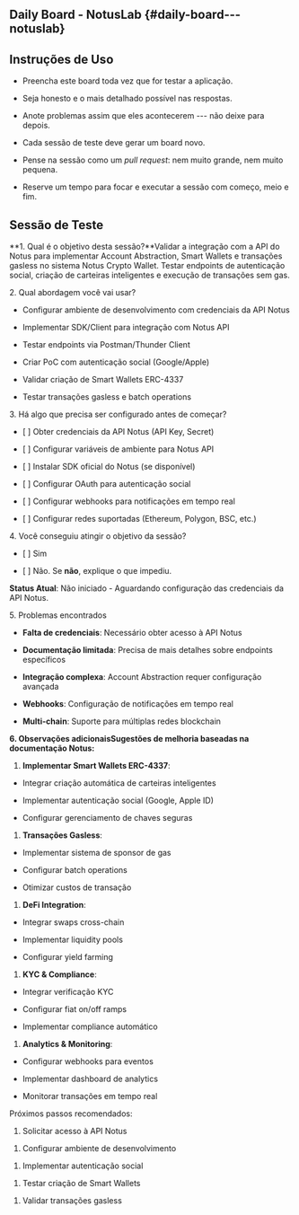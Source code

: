 ## Daily Board - NotusLab  {#daily-board---notuslab}

## Instruções de Uso

- Preencha este board toda vez que for testar a aplicação.

<!-- -->

- Seja honesto e o mais detalhado possível nas respostas.

<!-- -->

- Anote problemas assim que eles acontecerem --- não deixe para depois.

<!-- -->

- Cada sessão de teste deve gerar um board novo.

<!-- -->

- Pense na sessão como um *pull request*: nem muito grande, nem muito
  pequena.

<!-- -->

- Reserve um tempo para focar e executar a sessão com começo, meio e
  fim.

## Sessão de Teste

**1. Qual é o objetivo desta sessão?**Validar a integração com a API do
Notus para implementar Account Abstraction, Smart Wallets e transações
gasless no sistema Notus Crypto Wallet. Testar endpoints de autenticação
social, criação de carteiras inteligentes e execução de transações sem
gas.

2\. Qual abordagem você vai usar?

- Configurar ambiente de desenvolvimento com credenciais da API Notus

<!-- -->

- Implementar SDK/Client para integração com Notus API

<!-- -->

- Testar endpoints via Postman/Thunder Client

<!-- -->

- Criar PoC com autenticação social (Google/Apple)

<!-- -->

- Validar criação de Smart Wallets ERC-4337

<!-- -->

- Testar transações gasless e batch operations

3\. Há algo que precisa ser configurado antes de começar?

- \[ \] Obter credenciais da API Notus (API Key, Secret)

<!-- -->

- \[ \] Configurar variáveis de ambiente para Notus API

<!-- -->

- \[ \] Instalar SDK oficial do Notus (se disponível)

<!-- -->

- \[ \] Configurar OAuth para autenticação social

<!-- -->

- \[ \] Configurar webhooks para notificações em tempo real

<!-- -->

- \[ \] Configurar redes suportadas (Ethereum, Polygon, BSC, etc.)

4. Você conseguiu atingir o objetivo da sessão?

- \[ \] Sim

<!-- -->

- \[ \] Não. Se **não**, explique o que impediu.

**Status Atual**: Não iniciado - Aguardando configuração das credenciais
da API Notus.

5\. Problemas encontrados

- **Falta de credenciais**: Necessário obter acesso à API Notus

<!-- -->

- **Documentação limitada**: Precisa de mais detalhes sobre endpoints
  específicos

<!-- -->

- **Integração complexa**: Account Abstraction requer configuração
  avançada

<!-- -->

- **Webhooks**: Configuração de notificações em tempo real

<!-- -->

- **Multi-chain**: Suporte para múltiplas redes blockchain

**6. Observações adicionaisSugestões de melhoria baseadas na
documentação Notus:**

1.  **Implementar Smart Wallets ERC-4337**:

- Integrar criação automática de carteiras inteligentes

<!-- -->

- Implementar autenticação social (Google, Apple ID)

<!-- -->

- Configurar gerenciamento de chaves seguras

1.  **Transações Gasless**:

- Implementar sistema de sponsor de gas

<!-- -->

- Configurar batch operations

<!-- -->

- Otimizar custos de transação

1.  **DeFi Integration**:

- Integrar swaps cross-chain

<!-- -->

- Implementar liquidity pools

<!-- -->

- Configurar yield farming

1.  **KYC & Compliance**:

- Integrar verificação KYC

<!-- -->

- Configurar fiat on/off ramps

<!-- -->

- Implementar compliance automático

1.  **Analytics & Monitoring**:

- Configurar webhooks para eventos

<!-- -->

- Implementar dashboard de analytics

<!-- -->

- Monitorar transações em tempo real

Próximos passos recomendados:

1.  Solicitar acesso à API Notus

<!-- -->

1.  Configurar ambiente de desenvolvimento

<!-- -->

1.  Implementar autenticação social

<!-- -->

1.  Testar criação de Smart Wallets

<!-- -->

1.  Validar transações gasless
